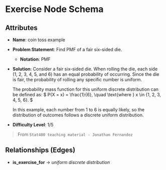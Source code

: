 # Exercise Node Schema

## Attributes

- **Name**: coin toss example

- **Problem Statement**:
Find PMF of a fair six-sided die.
  - **Notation**: PMF

- **Solution**:
  Consider a fair six-sided die. When rolling the die, each side (1, 2, 3, 4, 5, and 6) has an equal probability of occurring. Since the die is fair, the probability of rolling any specific number is uniform. 

  The probability mass function for this uniform discrete distribution can be defined as:
  $
  P(X = x) = \frac{1}{6}, \quad \text{where } x \in \{1, 2, 3, 4, 5, 6\}.
  $

  In this example, each number from 1 to 6 is equally likely, so the distribution of outcomes follows a discrete uniform distribution.

- **Difficulty Level**: 1/5

> From `Stat400 teaching material - Jonathan Fernandez`

## Relationships (Edges)

- **is_exercise_for** → *uniform discrete distribution*